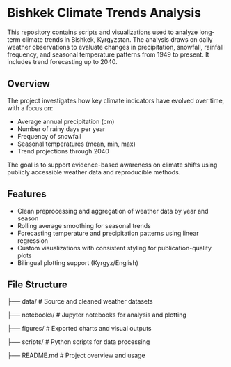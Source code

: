# Bishkek Climate Trends Analysis

This repository contains scripts and visualizations used to analyze long-term climate trends in Bishkek, Kyrgyzstan. The analysis draws on daily weather observations to evaluate changes in precipitation, snowfall, rainfall frequency, and seasonal temperature patterns from 1949 to present. It includes trend forecasting up to 2040.

## Overview

The project investigates how key climate indicators have evolved over time, with a focus on:

- Average annual precipitation (cm)
- Number of rainy days per year
- Frequency of snowfall
- Seasonal temperatures (mean, min, max)
- Trend projections through 2040

The goal is to support evidence-based awareness on climate shifts using publicly accessible weather data and reproducible methods.

## Features

- Clean preprocessing and aggregation of weather data by year and season
- Rolling average smoothing for seasonal trends
- Forecasting temperature and precipitation patterns using linear regression
- Custom visualizations with consistent styling for publication-quality plots
- Bilingual plotting support (Kyrgyz/English)

## File Structure

├── data/ # Source and cleaned weather datasets

├── notebooks/ # Jupyter notebooks for analysis and plotting

├── figures/ # Exported charts and visual outputs

├── scripts/ # Python scripts for data processing

├── README.md # Project overview and usage

